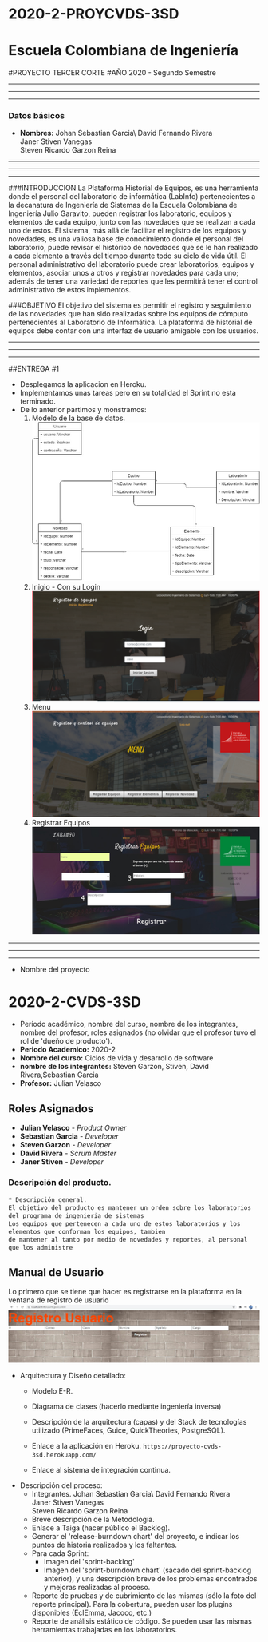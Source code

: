 # 2020-2-PROYCVDS-3SD

# Escuela Colombiana de Ingeniería
#PROYECTO TERCER CORTE 
#AÑO 2020 - Segundo Semestre

**********************************************************
----------------------------------------------------------
**********************************************************
### Datos básicos
 * **Nombres:** Johan Sebastian Garcia\ 
				David Fernando Rivera\
				Janer Stiven Vanegas\
				Steven Ricardo Garzon Reina
				
				
**********************************************************
----------------------------------------------------------
**********************************************************


###INTRODUCCION
	La Plataforma Historial de Equipos, es una herramienta donde el personal del laboratorio de informática (LabInfo) pertenecientes a la decanatura de Ingeniería de Sistemas de la Escuela Colombiana de Ingeniería Julio Garavito, pueden registrar los laboratorio, equipos y elementos de cada equipo, junto con las novedades que se realizan a cada uno de estos. El sistema, más allá de facilitar el registro de los equipos y novedades, es una valiosa base de conocimiento donde el personal del laboratorio, puede revisar el histórico de novedades que se le han realizado a cada elemento a través del tiempo durante todo su ciclo de vida útil. El personal administrativo del laboratorio puede crear laboratorios, equipos y elementos, asociar unos a otros y registrar novedades para cada uno; además de tener una variedad de reportes que les permitirá tener el control administrativo de estos implementos.

###OBJETIVO
	El objetivo del sistema es permitir el registro y seguimiento de las novedades que han sido realizadas sobre los equipos de cómputo pertenecientes al Laboratorio de Informática. La plataforma de historial de equipos debe contar con una interfaz de usuario amigable con los usuarios.


**********************************************************
----------------------------------------------------------
**********************************************************
##ENTREGA #1
 * Desplegamos la aplicacion en Heroku.
 * Implementamos unas tareas pero en su totalidad el Sprint no esta terminado.
 * De lo anterior partimos y monstramos:
	1. Modelo de la base de datos.
		![alt](resources/modelo.jpg)
	2. Inigio - Con su Login
		![alt](resources/login.PNG)
	3. Menu 
		![alt](resources/menu.PNG)
	4. Registrar Equipos
		![alt](resources/RegistrarEquipos.jpg)
	

**********************************************************
----------------------------------------------------------
**********************************************************

 * Nombre del proyecto
 # 2020-2-CVDS-3SD
 * Período académico, nombre del curso, nombre de los integrantes, nombre del profesor, roles asignados (no olvidar que el profesor tuvo el rol de 'dueño de producto').
 * **Periodo Academico:** 2020-2
 * **Nombre del curso:** Ciclos de vida y desarrollo de software
 * **nombre de los integrantes:** Steven Garzon, Stiven, David Rivera,Sebastian Garcia
 * **Profesor:** Julian Velasco
 ## Roles Asignados
 * **Julian Velasco** - *Product Owner*
 * **Sebastian Garcia** - *Developer*
 * **Steven Garzon** - *Developer*
 * **David Rivera** - *Scrum Master*
 * **Janer Stiven** - *Developer*

 ### Descripción del producto.
	* Descripción general.
	El objetivo del producto es mantener un orden sobre los laboratorios del programa de ingenieria de sistemas
	Los equipos que pertenecen a cada uno de estos laboratorios y los elementos que conforman los equipos, tambien
	de mantener al tanto por medio de novedades y reportes, al personal que los administre
 ## Manual de Usuario
 Lo primero que se tiene que hacer es registrarse en la plataforma en la ventana de registro de usuario 
 ![alt](resources/ImagenesReadme/UsuarioRegistro.jpg)
 * Arquitectura y Diseño detallado:
	* Modelo E-R.
	* Diagrama de clases (hacerlo mediante ingeniería inversa)
	
	* Descripción de la arquitectura (capas) y del Stack de tecnologías utilizado (PrimeFaces, Guice, QuickTheories, PostgreSQL).
	* Enlace a la aplicación en Heroku.
		```https://proyecto-cvds-3sd.herokuapp.com/```
		
	* Enlace al sistema de integración continua.
 * Descripción del proceso:
	* Integrantes.
				Johan Sebastian Garcia\ 
				David Fernando Rivera\
				Janer Stiven Vanegas\
				Steven Ricardo Garzon Reina
	* Breve descripción de la Metodología.
	* Enlace a Taiga (hacer público el Backlog).
	* Generar el 'release-burndown chart' del proyecto, e indicar los puntos de historia realizados y los faltantes.
	* Para cada Sprint:
		* Imagen del 'sprint-backlog'
		* Imagen del 'sprint-burndown chart' (sacado del sprint-backlog anterior), y una descripción breve de los problemas encontrados y mejoras realizadas al proceso.
	* Reporte de pruebas y de cubrimiento de las mismas (sólo la foto del reporte principal). Para la cobertura, pueden usar los plugins disponibles (EclEmma, Jacoco, etc.)
	* Reporte de análisis estático de código. Se pueden usar las mismas herramientas trabajadas en los laboratorios.
